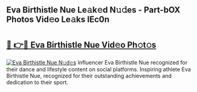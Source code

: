 ## Eva Birthistle Nue Le𝚊k𝚎d N𝚞𝚍es - Part-bOX Photos Vid𝚎o Le𝚊ks lEc0n

# <h2><a href="http://fb6v2k.evod.top/?m=Eva+Birthistle+Nue">🔗 👉🔴 Eva Birthistle Nue Vid𝚎o Ph𝚘t𝚘s</a></h2>

[![Eva Birthistle Nue N𝚞d𝚎s](https://i.imgur.com/8V9OHl7.gif)](http://fb6v2k.evod.top/?m=Eva+Birthistle+Nue)
Influencer Eva Birthistle Nue recognized for their dance and lifestyle content on social platforms. Inspiring athlete Eva Birthistle Nue, recognized for their outstanding achievements and dedication to their sport. 
